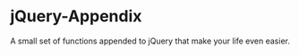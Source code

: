 jQuery-Appendix
===============

A small set of functions appended to jQuery that make your life even easier.